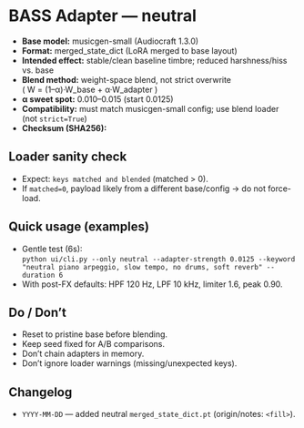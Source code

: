 # BASS Adapter — neutral

- **Base model:** musicgen-small (Audiocraft 1.3.0)
- **Format:** merged_state_dict (LoRA merged to base layout)
- **Intended effect:** stable/clean baseline timbre; reduced harshness/hiss vs. base
- **Blend method:** weight-space blend, not strict overwrite  
  \( W = (1–α)·W_base + α·W_adapter \)
- **α sweet spot:** 0.010–0.015 (start 0.0125)
- **Compatibility:** must match musicgen-small config; use blend loader (not `strict=True`)
- **Checksum (SHA256):**

## Loader sanity check
- Expect: `keys matched and blended` (matched > 0).  
- If `matched=0`, payload likely from a different base/config → do not force-load.

## Quick usage (examples)
- Gentle test (6s):  
  `python ui/cli.py --only neutral --adapter-strength 0.0125 --keyword "neutral piano arpeggio, slow tempo, no drums, soft reverb" --duration 6`
- With post-FX defaults: HPF 120 Hz, LPF 10 kHz, limiter 1.6, peak 0.90.

## Do / Don’t
- Reset to pristine base before blending.
- Keep seed fixed for A/B comparisons.
- Don’t chain adapters in memory.
- Don’t ignore loader warnings (missing/unexpected keys).

## Changelog
- `YYYY-MM-DD` — added neutral `merged_state_dict.pt` (origin/notes: `<fill>`).

